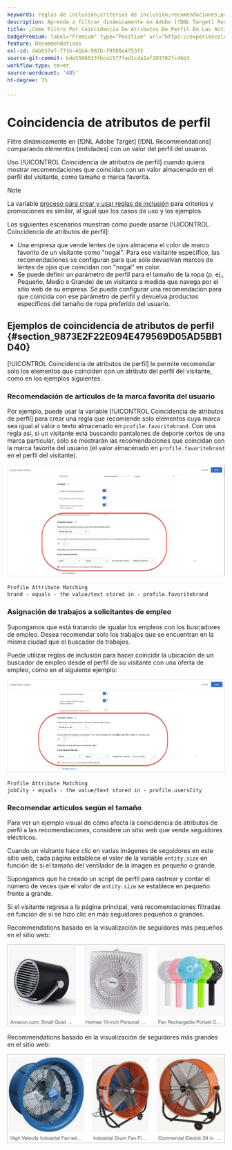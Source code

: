 ```yaml
---
keywords: reglas de inclusión;criterios de inclusión;recomendaciones;promoción;promociones;filtrado dinámico;dinámico;coincidencia de atributos de perfil
description: Aprenda a filtrar dinámicamente en Adobe [!DNL Target] Recommendations comparando elementos (entidades) con un valor del perfil del usuario.
title: ¿Cómo Filtro Por Coincidencia De Atributos De Perfil En Las Actividades De Recommendations?
badgePremium: label="Premium" type="Positive" url="https://experienceleague.adobe.com/docs/target/using/introduction/intro.html?lang=en#premium newtab=true" tooltip="See what's included in Target Premium."
feature: Recommendations
exl-id: d4b837af-771b-41b4-982b-f9f08e4753f2
source-git-commit: bde5506033fbca1577fad1cda1af203702fc4bb3
workflow-type: tm+mt
source-wordcount: '485'
ht-degree: 7%

---
```


# Coincidencia de atributos de perfil

Filtre dinámicamente en [!DNL Adobe Target] [!DNL Recommendations] comparando elementos (entidades) con un valor del perfil del usuario.

Uso [!UICONTROL Coincidencia de atributos de perfil] cuando quiera mostrar recomendaciones que coincidan con un valor almacenado en el perfil del visitante, como tamaño o marca favorita.

>[!NOTE]
>
>La variable [proceso para crear y usar reglas de inclusión](/help/main/c-recommendations/c-algorithms/use-dynamic-and-static-inclusion-rules.md) para criterios y promociones es similar, al igual que los casos de uso y los ejemplos.

Los siguientes escenarios muestran cómo puede usarse [!UICONTROL Coincidencia de atributos de perfil]:

* Una empresa que vende lentes de ojos almacena el color de marco favorito de un visitante como &quot;nogal&quot;. Para ese visitante específico, las recomendaciones se configuran para que solo devuelvan marcos de lentes de ojos que coincidan con &quot;nogal&quot; en color.
* Se puede definir un parámetro de perfil para el tamaño de la ropa (p. ej., Pequeño, Medio o Grande) de un visitante a medida que navega por el sitio web de su empresa. Se puede configurar una recomendación para que coincida con ese parámetro de perfil y devuelva productos específicos del tamaño de ropa preferido del usuario.

## Ejemplos de coincidencia de atributos de perfil {#section_9873E2F22E094E479569D05AD5BB1D40}

[!UICONTROL Coincidencia de atributos de perfil] le permite recomendar solo los elementos que coinciden con un atributo del perfil del visitante, como en los ejemplos siguientes.

### Recomendación de artículos de la marca favorita del usuario

Por ejemplo, puede usar la variable [!UICONTROL Coincidencia de atributos de perfil] para crear una regla que recomiende solo elementos cuya marca sea igual al valor o texto almacenado en `profile.favoritebrand`. Con una regla así, si un visitante está buscando pantalones de deporte cortos de una marca particular, solo se mostrarán las recomendaciones que coincidan con la marca favorita del usuario (el valor almacenado en `profile.favoritebrand` en el perfil del visitante).

![Marca favorita](/help/main/c-recommendations/c-algorithms/assets/favorite-brand.png)

```
Profile Attribute Matching
brand - equals - the value/text stored in - profile.favoritebrand
```

### Asignación de trabajos a solicitantes de empleo

Supongamos que está tratando de igualar los empleos con los buscadores de empleo. Desea recomendar solo los trabajos que se encuentran en la misma ciudad que el buscador de trabajos.

Puede utilizar reglas de inclusión para hacer coincidir la ubicación de un buscador de empleo desde el perfil de su visitante con una oferta de empleo, como en el siguiente ejemplo:

![Ciudad del usuario](/help/main/c-recommendations/c-algorithms/assets/city.png)

```
Profile Attribute Matching
jobCity - equals - the value/text stored in - profile.usersCity
```

### Recomendar artículos según el tamaño

Para ver un ejemplo visual de cómo afecta la coincidencia de atributos de perfil a las recomendaciones, considere un sitio web que vende seguidores eléctricos.

Cuando un visitante hace clic en varias imágenes de seguidores en este sitio web, cada página establece el valor de la variable `entity.size` en función de si el tamaño del ventilador de la imagen es pequeño o grande.

Supongamos que ha creado un script de perfil para rastrear y contar el número de veces que el valor de `entity.size` se establece en pequeño frente a grande.

Si el visitante regresa a la página principal, verá recomendaciones filtradas en función de si se hizo clic en más seguidores pequeños o grandes.

Recommendations basado en la visualización de seguidores más pequeños en el sitio web:

![recomendaciones de seguidores pequeños](/help/main/c-recommendations/c-algorithms/assets/small-fans.png)

Recommendations basado en la visualización de seguidores más grandes en el sitio web:

![recomendaciones de fans grandes](/help/main/c-recommendations/c-algorithms/assets/large-fans.png)
